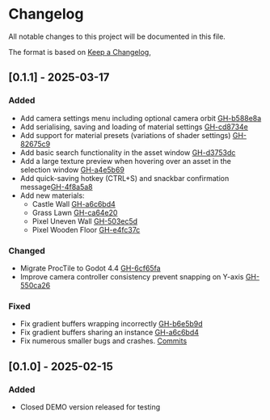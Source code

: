 # Changelog

All notable changes to this project will be documented in this file.

The format is based on [Keep a Changelog](https://keepachangelog.com/en/1.1.0/),

## [0.1.1] - 2025-03-17
 
### Added
- Add camera settings menu including optional camera orbit [GH-b588e8a](https://github.com/AnalyticalGoose/ProcTile/issues/9)
- Add serialising, saving and loading of material settings [GH-cd8734e](https://github.com/AnalyticalGoose/ProcTile/commit/cd8734e0c638facd1939f6820de727f01a93c165)
- Add support for material presets (variations of shader settings) [GH-82675c9](https://github.com/AnalyticalGoose/ProcTile/commit/82675c98a00af282d2ae5cc692433a1dac44005c)
- Add basic search functionality in the asset window [GH-d3753dc](https://github.com/AnalyticalGoose/ProcTile/commit/d3753dce171e2da80f9ea1da2234588f761316c7)
- Add a large texture preview when hovering over an asset in the selection window [GH-a4e5b69](https://github.com/AnalyticalGoose/ProcTile/commit/a4e5b69baedf8a8f25609d8c87ecb9821bb6bd29)
- Add quick-saving hotkey (CTRL+S) and snackbar confirmation message[GH-4f8a5a8](https://github.com/AnalyticalGoose/ProcTile/commit/4f8a5a80257ca6d4ceacaf4e1c2d33b8bcd485da)
- Add new materials: 
    - Castle Wall [GH-a6c6bd4](https://github.com/AnalyticalGoose/ProcTile/commit/a6c6bd4c5b74642acad7e0fa228899e553a926cc)
    - Grass Lawn [GH-ca64e20](https://github.com/AnalyticalGoose/ProcTile/commit/ca64e20654e82872868e5d6087de6f7a972f6aa1)
    - Pixel Uneven Wall [GH-503ec5d](https://github.com/AnalyticalGoose/ProcTile/commit/503ec5d7797b9ac0d2da7bf93ac0f8ab01b35d6a)
    - Pixel Wooden Floor [GH-e4fc37c](https://github.com/AnalyticalGoose/ProcTile/commit/e4fc37c0fa5c6e5c4b673ac64ed4fcef0efbd708)

### Changed
- Migrate ProcTile to Godot 4.4 [GH-6cf65fa](https://github.com/AnalyticalGoose/ProcTile/commit/6cf65fac14d2ec063a3a27a007d29ca50083b416)
- Improve camera controller consistency prevent snapping on Y-axis [GH-550ca26](https://github.com/AnalyticalGoose/ProcTile/issues/8)
 
### Fixed
- Fix gradient buffers wrapping incorrectly [GH-b6e5b9d](https://github.com/AnalyticalGoose/ProcTile/issues/7)
- Fix gradient buffers sharing an instance [GH-a6c6bd4](https://github.com/AnalyticalGoose/ProcTile/commit/a6c6bd4c5b74642acad7e0fa228899e553a926cc)
- Fix numerous smaller bugs and crashes. [Commits](https://github.com/AnalyticalGoose/ProcTile/commits/main/)

 
## [0.1.0] - 2025-02-15
 
### Added
- Closed DEMO version released for testing